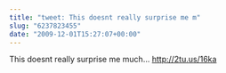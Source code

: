 ```yaml
---
title: "tweet: This doesnt really surprise me m"
slug: "6237823455"
date: "2009-12-01T15:27:07+00:00"
---
```

This doesnt really surprise me much... http://2tu.us/16ka
